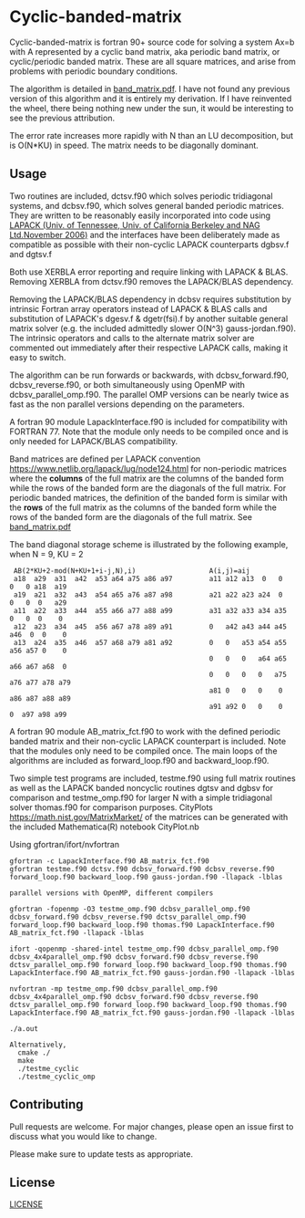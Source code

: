 # Cyclic-banded-matrix

Cyclic-banded-matrix is fortran 90+ source code for solving a system Ax=b with A represented by a cyclic band matrix, aka periodic band matrix, or cyclic/periodic banded matrix. These are all square matrices, and arise from problems with periodic boundary conditions.

The algorithm is detailed in [band_matrix.pdf](https://github.com/mostlyharmlessone/cyclic-banded-matrix/blob/main/band_matrix.pdf).  I have not found any previous version of this algorithm and it is entirely my derivation. If I have reinvented the wheel, there being nothing new under the sun, it would be interesting to see the previous attribution.

The error rate increases more rapidly with N than an LU decomposition, but is O(N*KU) in speed.  The matrix needs to be diagonally dominant.

## Usage

Two routines are included, dctsv.f90 which solves periodic tridiagonal systems, and dcbsv.f90, which solves general banded periodic matrices.
They are written to be reasonably easily incorporated into code using [LAPACK (Univ. of Tennessee, Univ. of California Berkeley and NAG Ltd.November 2006)](http://www.netlib.org/lapack/) and the interfaces have been deliberately made as compatible as possible with their non-cyclic LAPACK counterparts dgbsv.f and dgtsv.f

Both use XERBLA error reporting and require linking with LAPACK & BLAS. 
Removing XERBLA from dctsv.f90 removes the LAPACK/BLAS dependency.

Removing the LAPACK/BLAS dependency in dcbsv requires substitution by intrinsic Fortran array operators instead of LAPACK & BLAS calls and substitution of LAPACK's dgesv.f  & dgetr(fsi).f by another suitable general matrix solver (e.g. the included admittedly slower O(N^3) gauss-jordan.f90).  The intrinsic operators and calls to the alternate matrix solver are commented out immediately after their respective LAPACK calls, making it easy to switch.

The algorithm can be run forwards or backwards, with dcbsv_forward.f90, dcbsv_reverse.f90, or both simultaneously using OpenMP with dcbsv_parallel_omp.f90.   The parallel OMP versions can be nearly twice as fast as the non parallel versions depending on the parameters.

A fortran 90 module LapackInterface.f90 is included for compatibility with FORTRAN 77. Note that the module only needs to be compiled once and is only needed for LAPACK/BLAS compatibility.

Band matrices are defined per LAPACK convention https://www.netlib.org/lapack/lug/node124.html for non-periodic matrices where the **columns** of the full matrix are the columns of the banded form while the rows of the banded form are the diagonals of the full matrix.  For periodic banded matrices, the definition of the banded form is similar with the **rows** of the full matrix as the columns of the banded form while the rows of the banded form are the diagonals of the full matrix.  See [band_matrix.pdf](https://github.com/mostlyharmlessone/cyclic-banded-matrix/blob/main/band_matrix.pdf)

  The band diagonal storage scheme is illustrated by the following example, when
  N = 9, KU = 2

     AB(2*KU+2-mod(N+KU+1+i-j,N),i)                  A(i,j)=aij  
     a18  a29  a31  a42  a53 a64 a75 a86 a97         a11 a12 a13  0   0   0   0 a18  a19
     a19  a21  a32  a43  a54 a65 a76 a87 a98         a21 a22 a23 a24  0   0   0  0   a29
     a11  a22  a33  a44  a55 a66 a77 a88 a99         a31 a32 a33 a34 a35  0   0  0    0
     a12  a23  a34  a45  a56 a67 a78 a89 a91         0   a42 a43 a44 a45 a46  0  0    0
     a13  a24  a35  a46  a57 a68 a79 a81 a92         0   0   a53 a54 a55 a56 a57 0    0
                                                     0   0   0   a64 a65 a66 a67 a68  0
                                                     0   0   0   0   a75 a76 a77 a78 a79
                                                     a81 0   0   0    0  a86 a87 a88 a89
                                                     a91 a92 0   0    0   0  a97 a98 a99
													 
													 
A fortran 90 module AB_matrix_fct.f90 to work with the defined periodic banded matrix and their non-cyclic LAPACK counterpart is included.  Note that the modules only need to be compiled once.  The main loops of the algorithms are included as forward_loop.f90 and backward_loop.f90.
 
Two simple test programs are included, testme.f90 using full matrix routines as well as the LAPACK banded noncyclic routines dgtsv and dgbsv for comparison and testme_omp.f90 for larger N with a simple tridiagonal solver thomas.f90 for comparison purposes. CityPlots https://math.nist.gov/MatrixMarket/ of the matrices can be generated with the included Mathematica(R) notebook CityPlot.nb

Using gfortran/ifort/nvfortran
```
gfortran -c LapackInterface.f90 AB_matrix_fct.f90
gfortran testme.f90 dctsv.f90 dcbsv_forward.f90 dcbsv_reverse.f90 forward_loop.f90 backward_loop.f90 gauss-jordan.f90 -llapack -lblas

parallel versions with OpenMP, different compilers

gfortran -fopenmp -O3 testme_omp.f90 dcbsv_parallel_omp.f90 dcbsv_forward.f90 dcbsv_reverse.f90 dctsv_parallel_omp.f90 forward_loop.f90 backward_loop.f90 thomas.f90 LapackInterface.f90 AB_matrix_fct.f90 -llapack -lblas

ifort -qopenmp -shared-intel testme_omp.f90 dcbsv_parallel_omp.f90 dcbsv_4x4parallel_omp.f90 dcbsv_forward.f90 dcbsv_reverse.f90 dctsv_parallel_omp.f90 forward_loop.f90 backward_loop.f90 thomas.f90 LapackInterface.f90 AB_matrix_fct.f90 gauss-jordan.f90 -llapack -lblas

nvfortran -mp testme_omp.f90 dcbsv_parallel_omp.f90 dcbsv_4x4parallel_omp.f90 dcbsv_forward.f90 dcbsv_reverse.f90 dctsv_parallel_omp.f90 forward_loop.f90 backward_loop.f90 thomas.f90 LapackInterface.f90 AB_matrix_fct.f90 gauss-jordan.f90 -llapack -lblas

./a.out

Alternatively, 
  cmake ./    
  make   
  ./testme_cyclic 
  ./testme_cyclic_omp
```

## Contributing

Pull requests are welcome. For major changes, please open an issue first to discuss what you would like to change.

Please make sure to update tests as appropriate.

## License
[LICENSE](https://github.com/mostlyharmlessone/cyclic-banded-matrix/blob/main/LICENSE)

